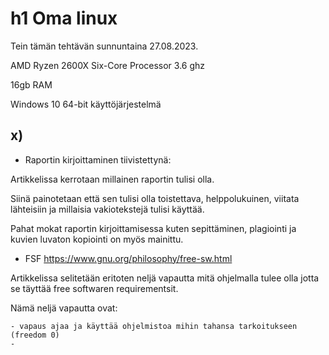 # h1 Oma linux

Tein tämän tehtävän sunnuntaina 27.08.2023. 

AMD Ryzen 2600X Six-Core Processor 3.6 ghz

16gb RAM

Windows 10 64-bit käyttöjärjestelmä

## x)

- Raportin kirjoittaminen tiivistettynä:

Artikkelissa kerrotaan millainen raportin tulisi olla. 

Siinä painotetaan että sen tulisi olla toistettava, helppolukuinen, viitata lähteisiin ja millaisia vakiotekstejä tulisi käyttää.

Pahat mokat raportin kirjoittamisessa kuten sepittäminen, plagiointi ja kuvien luvaton kopiointi on myös mainittu.


- FSF https://www.gnu.org/philosophy/free-sw.html

Artikkelissa selitetään eritoten neljä vapautta mitä ohjelmalla tulee olla jotta se täyttää free softwaren requirementsit. 

Nämä neljä vapautta ovat: 

    - vapaus ajaa ja käyttää ohjelmistoa mihin tahansa tarkoitukseen (freedom 0)
    -
